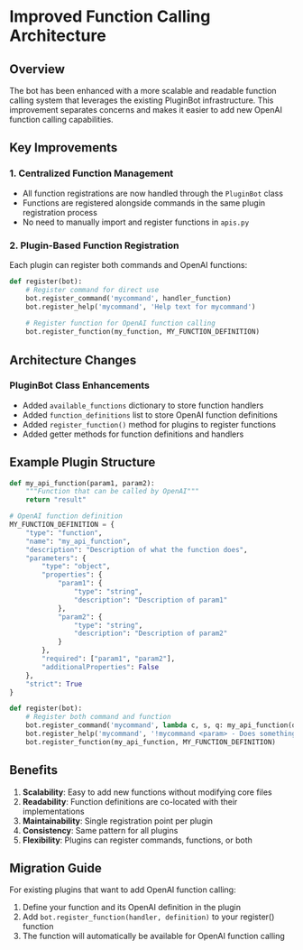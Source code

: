 # Improved Function Calling Architecture

## Overview

The bot has been enhanced with a more scalable and readable function calling system that leverages the existing PluginBot infrastructure. This improvement separates concerns and makes it easier to add new OpenAI function calling capabilities.

## Key Improvements

### 1. Centralized Function Management
- All function registrations are now handled through the `PluginBot` class
- Functions are registered alongside commands in the same plugin registration process
- No need to manually import and register functions in `apis.py`

### 2. Plugin-Based Function Registration
Each plugin can register both commands and OpenAI functions:

```python
def register(bot):
    # Register command for direct use
    bot.register_command('mycommand', handler_function)
    bot.register_help('mycommand', 'Help text for mycommand')
    
    # Register function for OpenAI function calling
    bot.register_function(my_function, MY_FUNCTION_DEFINITION)
```

## Architecture Changes

### PluginBot Class Enhancements
- Added `available_functions` dictionary to store function handlers
- Added `function_definitions` list to store OpenAI function definitions
- Added `register_function()` method for plugins to register functions
- Added getter methods for function definitions and handlers

## Example Plugin Structure

```python
def my_api_function(param1, param2):
    """Function that can be called by OpenAI"""
    return "result"

# OpenAI function definition
MY_FUNCTION_DEFINITION = {
    "type": "function",
    "name": "my_api_function",
    "description": "Description of what the function does",
    "parameters": {
        "type": "object",
        "properties": {
            "param1": {
                "type": "string",
                "description": "Description of param1"
            },
            "param2": {
                "type": "string", 
                "description": "Description of param2"
            }
        },
        "required": ["param1", "param2"],
        "additionalProperties": False
    },
    "strict": True
}

def register(bot):
    # Register both command and function
    bot.register_command('mycommand', lambda c, s, q: my_api_function(q, "default"))
    bot.register_help('mycommand', '!mycommand <param> - Does something useful')
    bot.register_function(my_api_function, MY_FUNCTION_DEFINITION)
```

## Benefits

1. **Scalability**: Easy to add new functions without modifying core files
2. **Readability**: Function definitions are co-located with their implementations
3. **Maintainability**: Single registration point per plugin
4. **Consistency**: Same pattern for all plugins
5. **Flexibility**: Plugins can register commands, functions, or both

## Migration Guide

For existing plugins that want to add OpenAI function calling:

1. Define your function and its OpenAI definition in the plugin
2. Add `bot.register_function(handler, definition)` to your register() function
3. The function will automatically be available for OpenAI function calling


